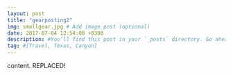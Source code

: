 ```yaml
---
layout: post
title: "gearposting2"
img: smallgear.jpg # Add image post (optional)
date: 2017-07-04 12:54:00 +0300
description: #You’ll find this post in your `_posts` directory. Go ahead and edit it and re-build the site to see your changes. # Add post description (optional)
tag: #[Travel, Texas, Canyon]
---
```

content. REPLACED!
